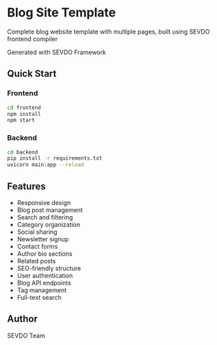 # Blog Site Template

Complete blog website template with multiple pages, built using SEVDO frontend compiler

Generated with SEVDO Framework

## Quick Start

### Frontend
```bash
cd frontend
npm install
npm start
```

### Backend  
```bash
cd backend
pip install -r requirements.txt
uvicorn main:app --reload
```

## Features
- Responsive design
- Blog post management
- Search and filtering
- Category organization
- Social sharing
- Newsletter signup
- Contact forms
- Author bio sections
- Related posts
- SEO-friendly structure
- User authentication
- Blog API endpoints
- Tag management
- Full-text search

## Author
SEVDO Team
